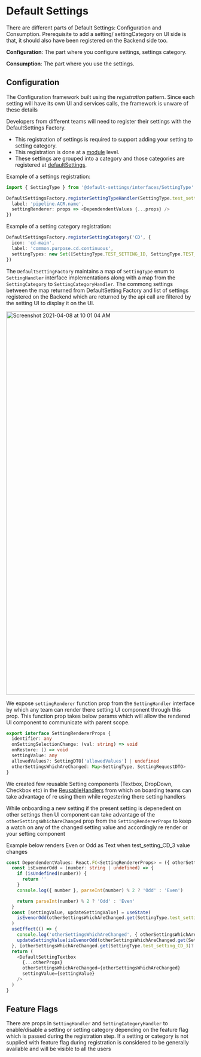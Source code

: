 # Default Settings

There are different parts of Default Settings: Configuration and Consumption. Prerequisite to add a setting/ settingCategory on UI side is that, it should also have been registered on the Backend side too.

**Configuration**: The part where you configure settings, settings category.

**Consumption**: The part where you use the settings.

## Configuration

The Configuration framework built using the _registration_ pattern. Since each setting will have its own UI and services calls, the framework is unware of these details

Developers from different teams will need to register their settings with the DefaultSettings Factory.

- This registration of settings is required to support adding your setting to setting category.
- This registration is done at a [module](https://github.com/wings-software/nextgenui/blob/master/src/modules/README.md) level.
- These settings are grouped into a category and those categories are registered at [defaultSettings](https://github.com/wings-software/nextgenui/blob/master/src/modules/23-default-settings/RouteDestinations.tsx).

Example of a settings registration:

```typescript
import { SettingType } from '@default-settings/interfaces/SettingType'

DefaultSettingsFactory.registerSettingTypeHandler(SettingType.test_setting_CORE_2, {
  label: 'pipeline.ACR.name',
  settingRenderer: props => <DependendentValues {...props} />
})
```

Example of a setting category registration:

```typescript
DefaultSettingsFactory.registerSettingCategory('CD', {
  icon: 'cd-main',
  label: 'common.purpose.cd.continuous',
  settingTypes: new Set([SettingType.TEST_SETTING_ID, SettingType.TEST_SETTING_ID_2])
})
```

The `DefaultSettingFactory` maintains a map of `SettingType` enum to `SettingHandler` interface implementations along with a map from the `SettingCategory` to `SettingCategoryHandler`. The commong settings between the map returned from DefaultSetting Factory and list of settings registered on the Backend which are returned by the api call are filtered by the setting UI to display it on the UI.

<img width="1023" alt="Screenshot 2021-04-08 at 10 01 04 AM" src="https://user-images.githubusercontent.com/73115842/179678971-f84a6a63-c3fc-493d-b165-d3beb0a0c2f3.png">

We expose `settingRenderer` function prop from the `SettingHandler` interface by which any team can render there setting UI component through this prop. This function prop takes below params  which will allow the rendered UI component to communicate with parent scope.

```typescript
export interface SettingRendererProps {
  identifier: any
  onSettingSelectionChange: (val: string) => void
  onRestore: () => void
  settingValue: any
  allowedValues?: SettingDTO['allowedValues'] | undefined
  otherSettingsWhichAreChanged: Map<SettingType, SettingRequestDTO>
}
```

We created few reusable Setting components (Textbox, DropDown, Checkbox etc) in the [ReusableHandlers](https://github.com/wings-software/nextgenui/blob/master/src/modules/23-default-settings/components/ReusableHandlers.tsx) from which on boarding teams can take advantage of re using them while regestering there setting handlers

While onboarding a new setting if the present setting is depenedent on other settings then UI component can take advantage of the `otherSettingsWhichAreChanged` prop from the `SettingRendererProps` to keep a watch on any of the changed setting value and accordingly re render or your setting component

Example below renders Even or Odd as Text when test_setting_CD_3 value changes
```typescript
const DependendentValues: React.FC<SettingRendererProps> = ({ otherSettingsWhichAreChanged, ...otherProps }) => {
  const isEvenorOdd = (number: string | undefined) => {
    if (isUndefined(number)) {
      return ''
    }
    console.log({ number }, parseInt(number) % 2 ? 'Odd' : 'Even')

    return parseInt(number) % 2 ? 'Odd' : 'Even'
  }
  const [settingValue, updateSettingValue] = useState(
    isEvenorOdd(otherSettingsWhichAreChanged.get(SettingType.test_setting_CD_3)?.value)
  )
  useEffect(() => {
    console.log('otherSettingsWhichAreChanged', { otherSettingsWhichAreChanged })
    updateSettingValue(isEvenorOdd(otherSettingsWhichAreChanged.get(SettingType.test_setting_CD_3)?.value))
  }, [otherSettingsWhichAreChanged.get(SettingType.test_setting_CD_3)?.value])
  return (
    <DefaultSettingTextbox
      {...otherProps}
      otherSettingsWhichAreChanged={otherSettingsWhichAreChanged}
      settingValue={settingValue}
    />
  )
}
```
## Feature Flags
There are props in `SettingHandler` and `SettingCategoryHandler` to enable/disable a setting or setting category depending on the feature flag which is passed during the registration step. If a setting or category is not supplied with feature flag during registration is considered to be generally available and will be visible to all the users

